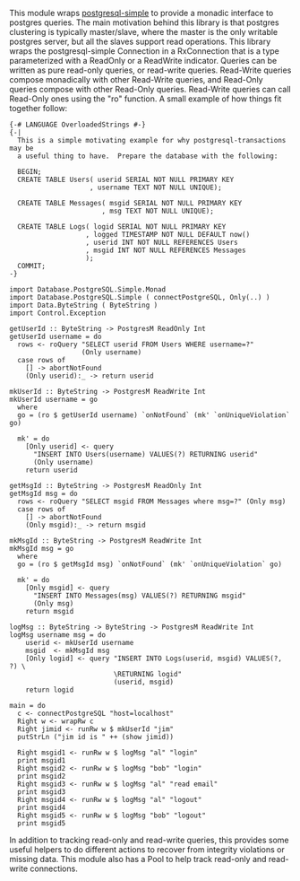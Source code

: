 This module wraps
[postgresql-simple](http://hackage.haskell.org/package/postgresql-simple) to
provide a monadic interface to postgres queries.  The main motivation behind
this library is that postgres clustering is typically master/slave, where the
master is the only writable postgres server, but all the slaves support read
operations.  This library wraps the postgresql-simple Connection in a
RxConnection that is a type parameterized with a ReadOnly or a ReadWrite
indicator.  Queries can be written as pure read-only queries, or read-write
queries.  Read-Write queries compose monadically with other Read-Write
queries, and Read-Only queries compose with other Read-Only queries.
Read-Write queries can call Read-Only ones using the "ro" function.  A small
example of how things fit together follow:

    {-# LANGUAGE OverloadedStrings #-}
    {-|
      This is a simple motivating example for why postgresql-transactions may be
      a useful thing to have.  Prepare the database with the following:
    
      BEGIN;
      CREATE TABLE Users( userid SERIAL NOT NULL PRIMARY KEY
                        , username TEXT NOT NULL UNIQUE);
    
      CREATE TABLE Messages( msgid SERIAL NOT NULL PRIMARY KEY
                           , msg TEXT NOT NULL UNIQUE);
    
      CREATE TABLE Logs( logid SERIAL NOT NULL PRIMARY KEY
                       , logged TIMESTAMP NOT NULL DEFAULT now()
                       , userid INT NOT NULL REFERENCES Users
                       , msgid INT NOT NULL REFERENCES Messages
                       );
      COMMIT;
    -}
    
    import Database.PostgreSQL.Simple.Monad
    import Database.PostgreSQL.Simple ( connectPostgreSQL, Only(..) ) 
    import Data.ByteString ( ByteString )
    import Control.Exception
    
    getUserId :: ByteString -> PostgresM ReadOnly Int
    getUserId username = do 
      rows <- roQuery "SELECT userid FROM Users WHERE username=?"
                      (Only username)
      case rows of
        [] -> abortNotFound
        (Only userid):_ -> return userid
    
    mkUserId :: ByteString -> PostgresM ReadWrite Int
    mkUserId username = go
      where
      go = (ro $ getUserId username) `onNotFound` (mk' `onUniqueViolation` go)
      
      mk' = do
        [Only userid] <- query
          "INSERT INTO Users(username) VALUES(?) RETURNING userid" 
          (Only username)
        return userid 
    
    getMsgId :: ByteString -> PostgresM ReadOnly Int
    getMsgId msg = do
      rows <- roQuery "SELECT msgid FROM Messages where msg=?" (Only msg)
      case rows of
        [] -> abortNotFound
        (Only msgid):_ -> return msgid
         
    mkMsgId :: ByteString -> PostgresM ReadWrite Int
    mkMsgId msg = go
      where
      go = (ro $ getMsgId msg) `onNotFound` (mk' `onUniqueViolation` go)
    
      mk' = do
        [Only msgid] <- query
          "INSERT INTO Messages(msg) VALUES(?) RETURNING msgid"
          (Only msg) 
        return msgid
         
    logMsg :: ByteString -> ByteString -> PostgresM ReadWrite Int 
    logMsg username msg = do
        userid <- mkUserId username
        msgid  <- mkMsgId msg 
        [Only logid] <- query "INSERT INTO Logs(userid, msgid) VALUES(?, ?) \ 
                              \RETURNING logid"
                              (userid, msgid)
        return logid
    
    main = do
      c <- connectPostgreSQL "host=localhost"
      Right w <- wrapRw c
      Right jimid <- runRw w $ mkUserId "jim"
      putStrLn ("jim id is " ++ (show jimid))
    
      Right msgid1 <- runRw w $ logMsg "al" "login"
      print msgid1
      Right msgid2 <- runRw w $ logMsg "bob" "login"
      print msgid2
      Right msgid3 <- runRw w $ logMsg "al" "read email"
      print msgid3
      Right msgid4 <- runRw w $ logMsg "al" "logout"
      print msgid4
      Right msgid5 <- runRw w $ logMsg "bob" "logout"
      print msgid5


In addition to tracking read-only and read-write queries, this provides some
useful helpers to do different actions to recover from integrity violations or
missing data.  This module also has a Pool to help track read-only and
read-write connections.

